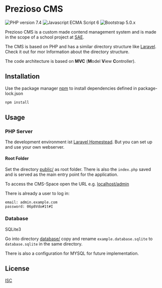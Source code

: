 # Prezioso CMS
<img alt="PHP version 7.4" src="https://img.shields.io/badge/PHP-7.4-blueviolet"> <img src="https://img.shields.io/badge/JS-ES6-yellow" alt="Javascript ECMA Script 6"> <img src="https://img.shields.io/badge/-Bootstrap_5.0.x-blueviolet" alt="Bootstrap 5.0.x">

Prezioso CMS is a custom made contend management system and is made in the scope of a school project at [SAE](https://www.sae.edu/che/de/).

The CMS is based on PHP and has a similar directory structure like [Laravel](https://laravel.com/docs/8.x/structure). Check it out for mor Information about the directory structure.

The code architecture is based on **MVC** (**M**odel **V**iew **C**ontroller).

## Installation

Use the package manager [npm](https://nodejs.org/en/) to install dependencies defined in package-lock.json

```bash
npm install
```

## Usage

### PHP Server
The development environment ist [Laravel Homestead](https://laravel.com/docs/8.x/homestead#introduction). But you can set up and use your own webserver.

#### Root Folder
Set the directory [public/](/public) as root folder. 
There is also the `index.php` saved and is served as the main entry point for the application.

To access the CMS-Space open the URL e.g. [localhost/admin](/admin)

There is already a user to log in:
```
email: admin.example.com
password: 06p8Vdo#1t#I
```

### Database
SQLite3

Go into directory [database/](/directory)
copy and rename `example.database.sqlite` to `database.sqlite` in the same directory.

There is also a configuration for MYSQL for future implementation. 

## License
[ISC](https://choosealicense.com/licenses/isc/)
